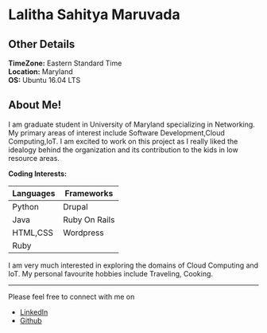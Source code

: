 # Lalitha Sahitya Maruvada
## Other Details
  **TimeZone:**   Eastern Standard Time  
  **Location:**   Maryland  
  **OS:**         Ubuntu 16.04 LTS  

## About Me!
I am graduate student in University of Maryland specializing in Networking. My primary areas of interest include Software Development,Cloud Computing,IoT. I am excited to work on this project as I really liked the idealogy behind the organization and its contribution to the kids in low resource areas.

**Coding Interests:**  

Languages | Frameworks
------------ | ------------
Python  | Drupal
Java  |  Ruby On Rails
HTML,CSS| Wordpress
Ruby|

I am very much interested in exploring the domains of Cloud Computing and IoT. My personal favourite hobbies include Traveling, Cooking.

---
Please feel free to connect with me on  

* [LinkedIn](https://www.linkedin.com/in/lalitha-sahitya-maruvada/)  
* [Github](https://github.com/sahityaLMaruvada)


